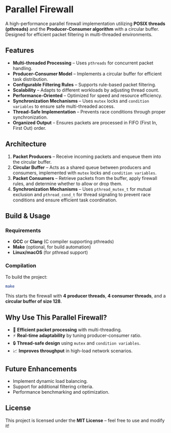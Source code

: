 # Parallel Firewall

A high-performance parallel firewall implementation utilizing **POSIX threads (pthreads)** and the **Producer-Consumer algorithm** with a circular buffer. Designed for efficient packet filtering in multi-threaded environments.

## Features

- **Multi-threaded Processing** – Uses `pthreads` for concurrent packet handling.
- **Producer-Consumer Model** – Implements a circular buffer for efficient task distribution.
- **Configurable Filtering Rules** – Supports rule-based packet filtering.
- **Scalability** – Adapts to different workloads by adjusting thread count.
- **Performance-Oriented** – Optimized for speed and resource efficiency.
- **Synchronization Mechanisms** – Uses `mutex` locks and `condition variables` to ensure safe multi-threaded access.
- **Thread-Safe Implementation** – Prevents race conditions through proper synchronization.
- **Organized Output** – Ensures packets are processed in FIFO (First In, First Out) order.

## Architecture

1. **Packet Producers** – Receive incoming packets and enqueue them into the circular buffer.
2. **Circular Buffer** – Acts as a shared queue between producers and consumers, implemented with `mutex` locks and `condition variables`.
3. **Packet Consumers** – Retrieve packets from the buffer, apply firewall rules, and determine whether to allow or drop them.
4. **Synchronization Mechanisms** – Uses `pthread_mutex_t` for mutual exclusion and `pthread_cond_t` for thread signaling to prevent race conditions and ensure efficient task coordination.

## Build & Usage

### Requirements
- **GCC** or **Clang** (C compiler supporting pthreads)
- **Make** (optional, for build automation)
- **Linux/macOS** (for pthread support)

### Compilation
To build the project:
```sh
make
```

This starts the firewall with **4 producer threads**, **4 consumer threads**, and a **circular buffer of size 128**.

## Why Use This Parallel Firewall?

- 🚀 **Efficient packet processing** with multi-threading.
- ⚡ **Real-time adaptability** by tuning producer-consumer ratio.
- 🔒 **Thread-safe design** using `mutex` and `condition variables`.
- 📈 **Improves throughput** in high-load network scenarios.

## Future Enhancements

- Implement dynamic load balancing.
- Support for additional filtering criteria.
- Performance benchmarking and optimization.

## License

This project is licensed under the **MIT License** – feel free to use and modify it!
